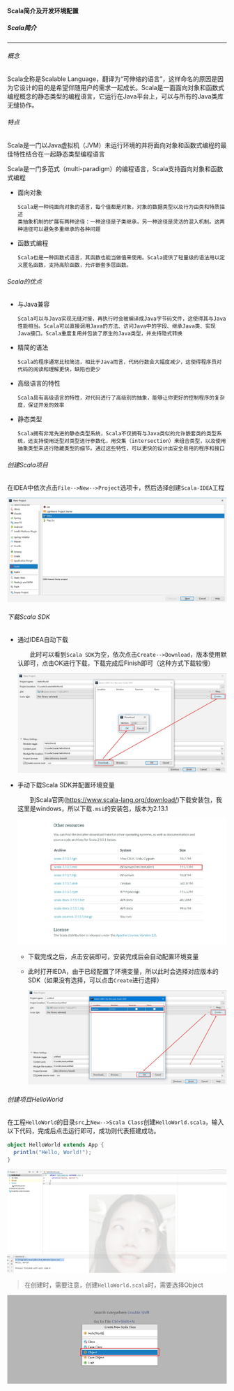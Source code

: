 #### Scala简介及开发环境配置

##### Scala简介

---

###### 概念

Scala全称是Scalable Language，翻译为“可伸缩的语言”，这样命名的原因是因为它设计的目的是希望伴随用户的需求一起成长。Scala是一面面向对象和函数式编程概念的静态类型的编程语言，它运行在Java平台上，可以与所有的Java类库无缝协作。

###### 特点

Scala是一门以Java虚拟机（JVM）未运行环境的并将面向对象和函数式编程的最佳特性结合在一起静态类型编程语言

Scala是一门多范式（multi-paradigm）的编程语言，Scala支持面向对象和函数式编程

- 面向对象

  ```
  Scala是一种纯面向对象的语言，每个值都是对象，对象的数据类型以及行为由类和特质描述
  类抽象机制的扩展有两种途径：一种途径是子类继承，另一种途径是灵活的混入机制。这两种途径可以避免多重继承的各种问题
  ```

- 函数式编程

  ```
  Scala也是一种函数式语言，其函数也能当做值来使用。Scala提供了轻量级的语法用以定义匿名函数，支持高阶函数，允许嵌套多层函数。
  ```

###### Scala的优点

- 与Java兼容

  ```
  Scala可以与Java实现无缝对接，再执行时会被编译成Java字节码文件，这使得其与Java性能相当。Scala可以直接调用Java的方法、访问Java中的字段、继承Java类、实现Java接口。Scala重度复用并包装了原生的Java类型，并支持隐式转换
  ```

- 精简的语法

  ```
  Scala的程序通常比较简洁，相比于Java而言，代码行数会大幅度减少，这使得程序员对代码的阅读和理解更快，缺陷也更少
  ```

- 高级语言的特性

  ```
  Scala具有高级语言的特性，对代码进行了高级别的抽象，能够让你更好的控制程序的复杂度，保证开发的效率
  ```

- 静态类型

  ```
  Scala拥有非常先进的静态类型系统，Scala不仅拥有与Java类似的允许嵌套类的类型系统，还支持使用泛型对类型进行参数化，用交集（intersection）来组合类型，以及使用抽象类型来进行隐藏类型的细节。通过这些特性，可以更快的设计出安全易用的程序和接口
  ```

###### 创建Scala项目

在IDEA中依次点击`File-->New-->Project`选项卡，然后选择创建`Scala-IDEA`工程

![](images/Snipaste_2019-12-17_14-19-27.jpg)

###### 下载Scala SDK

- 通过IDEA自动下载

  &emsp;&emsp;此时可以看到`Scala SDK`为空，依次点击`Create-->Download`，版本使用默认即可，点击OK进行下载，下载完成后Finish即可（这种方式下载较慢）

  ![](images/Snipaste_2019-12-17_14-21-42.jpg)

- 手动下载Scala SDK并配置环境变量

  &emsp;&emsp;到Scala官网(https://www.scala-lang.org/download/)下载安装包，我这里是windows，所以下载`.msi`的安装包，版本为2.13.1

  ![](images/Snipaste_2019-12-17_15-02-04.jpg)

  - 下载完成之后，点击安装即可，安装完成后会自动配置环境变量

  - 此时打开IEDA，由于已经配置了环境变量，所以此时会选择对应版本的SDK（如果没有选择，可以点击`Create`进行选择）

    ![](images/Snipaste_2019-12-17_15-06-34.jpg)

###### 创建项目HelloWorld

在工程`HelloWorld`的目录`src`上`New-->Scala Class`创建`HelloWorld.scala`，输入以下代码，完成后点击运行即可，成功则代表搭建成功。

```scala
object HelloWorld extends App {
  println("Hello, World!");
}
```

![](images/Snipaste_2019-12-17_15-16-03.jpg)

> 在创建时，需要注意，创建`HelloWorld.scala`时，需要选择Object

![](images/Snipaste_2019-12-17_15-14-08.jpg)